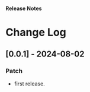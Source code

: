 <h4 className="margin-btm-8">Release Notes</h4>

# Change Log

## [0.0.1] - 2024-08-02

### Patch

- first release.
